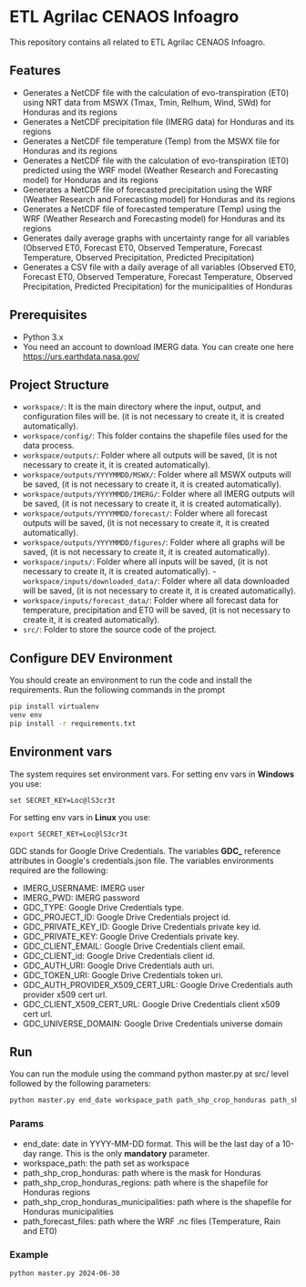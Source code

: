 # ETL Agrilac CENAOS Infoagro

This repository contains all related to ETL Agrilac CENAOS Infoagro.

## Features

- Generates a NetCDF file with the calculation of evo-transpiration (ET0) using NRT data from MSWX (Tmax, Tmin, Relhum, Wind, SWd) for Honduras and its regions
- Generates a NetCDF precipitation file (IMERG data) for Honduras and its regions
- Generates a NetCDF file temperature (Temp) from the MSWX file for Honduras and its regions
- Generates a NetCDF file with the calculation of evo-transpiration (ET0) predicted using the WRF model (Weather Research and Forecasting model) for Honduras and its regions
- Generates a NetCDF file of forecasted precipitation using the WRF (Weather Research and Forecasting model) for Honduras and its regions
- Generates a NetCDF file of forecasted temperature (Temp) using the WRF (Weather Research and Forecasting model) for Honduras and its regions
- Generates daily average graphs with uncertainty range for all variables (Observed ET0, Forecast ET0, Observed Temperature, Forecast Temperature, Observed Precipitation, Predicted Precipitation)
- Generates a CSV file with a daily average of all variables (Observed ET0, Forecast ET0, Observed Temperature, Forecast Temperature, Observed Precipitation, Predicted Precipitation) for the municipalities of Honduras

## Prerequisites

- Python 3.x
- You need an account to download IMERG data. You can create one here https://urs.earthdata.nasa.gov/

## Project Structure

- `workspace/`: It is the main directory where the input, output, and configuration files will be. (it is not necessary to create it, it is created automatically).
- `workspace/config/`: This folder contains the shapefile files used for the data process.
- `workspace/outputs/`: Folder where all outputs will be saved, (it is not necessary to create it, it is created automatically).
- `workspace/outputs/YYYYMMDD/MSWX/`: Folder where all MSWX outputs will be saved, (it is not necessary to create it, it is created automatically).
- `workspace/outputs/YYYYMMDD/IMERG/`: Folder where all IMERG outputs will be saved, (it is not necessary to create it, it is created automatically).
- `workspace/outputs/YYYYMMDD/forecast/`: Folder where all forecast outputs will be saved, (it is not necessary to create it, it is created automatically).
- `workspace/outputs/YYYYMMDD/figures/`: Folder where all graphs will be saved, (it is not necessary to create it, it is created automatically).
- `workspace/inputs/`: Folder where all inputs will be saved, (it is not necessary to create it, it is created automatically).
-`workspace/inputs/downloaded_data/`: Folder where all data downloaded will be saved, (it is not necessary to create it, it is created automatically).
- `workspace/inputs/forecast_data/`: Folder where all forecast data for temperature, precipitation and ET0  will be saved, (it is not necessary to create it, it is created automatically).
- `src/`: Folder to store the source code of the project.

## Configure DEV Environment

You should create an environment to run the code and install the requirements. Run the following commands in the prompt

````bash
pip install virtualenv
venv env
pip install -r requirements.txt
````
## Environment vars
The system requires set environment vars. 
For setting env vars in **Windows** you use:

```
set SECRET_KEY=Loc@lS3cr3t

```
For setting env vars in **Linux** you use:

```
export SECRET_KEY=Loc@lS3cr3t

```
GDC stands for Google Drive Credentials. The variables **GDC_** reference attributes in Google's credentials.json file.
The variables environments required are the following:

* IMERG_USERNAME: IMERG user
* IMERG_PWD: IMERG password
* GDC_TYPE: Google Drive Credentials type.
* GDC_PROJECT_ID: Google Drive Credentials project id.
* GDC_PRIVATE_KEY_ID: Google Drive Credentials private key id.
* GDC_PRIVATE_KEY: Google Drive Credentials private key.
* GDC_CLIENT_EMAIL: Google Drive Credentials client email.
* GDC_CLIENT_id: Google Drive Credentials client id.
* GDC_AUTH_URI: Google Drive Credentials auth uri.
* GDC_TOKEN_URI: Google Drive Credentials token uri.
* GDC_AUTH_PROVIDER_X509_CERT_URL: Google Drive Credentials auth provider x509 cert url.
* GDC_CLIENT_X509_CERT_URL: Google Drive Credentials client x509 cert url.
* GDC_UNIVERSE_DOMAIN: Google Drive Credentials universe domain


## Run

You can run the module using the command python master.py at src/ level followed by the following parameters:

````bash
python master.py end_date workspace_path path_shp_crop_honduras path_shp_crop_honduras_regions path_shp_crop_honduras_municipalities path_forecast_files
````

### Params
- end_date: date in YYYY-MM-DD format. This will be the last day of a 10-day range. This is the only **mandatory** parameter.
- workspace_path: the path set as workspace 
- path_shp_crop_honduras: path where is the mask for Honduras
- path_shp_crop_honduras_regions: path where is the shapefile for Honduras regions
- path_shp_crop_honduras_municipalities: path where is the shapefile for Honduras municipalities
- path_forecast_files: path where the WRF .nc files (Temperature, Rain and ET0)
  
### Example
````bash
python master.py 2024-06-30
````
